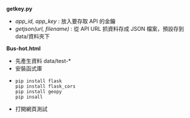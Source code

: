 **getkey.py**

- _app_id, app_key_ : 放入要存取 API 的金鑰
- _getjson(url, filename)_ : 從 API URL 抓資料存成 JSON 檔案，預設存到 data/資料夾下

**Bus-hot.html**

- 先產生資料 data/test-\*
- 安裝函式庫
- ```
  pip install flask
  pip install flask_cors
  pip install geopy
  pip insall
  ```
- 打開網頁測試
